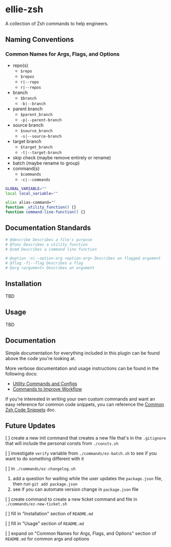 # ellie-zsh

A collection of Zsh commands to help engineers.

## Naming Conventions

### Common Names for Args, Flags, and Options

- repo(s)
    - `$repo`
    - `$repos`
    - `r|--repo`
    - `r|--repos`
- branch
    - `$branch`
    - `-b|--branch`
- parent branch
    - `$parent_branch`
    - `-p|--parent-branch`
- source branch
    - `$source_branch`
    - `-s|--source-branch`
- target branch
    - `$target_branch`
    - `-t|--target-branch`
- skip check (maybe remove entirely or rename)
- batch (maybe rename to group)
- command(s)
    - `$commands`
    - `-c|--commands`

``` sh
GLOBAL_VARIABLE=""
local local_variable=""

alias alias-command=""
function _utility_function() {}
function command-line-function() {}
```

## Documentation Standards

``` sh
# @describe Describes a file's purpose
# @func Describes a utility function
# @cmd Describes a command line function

# @option -o|--option-arg <option-arg> Describes an flagged argument
# @flag -f|--flag Describes a flag
# @arg <argument> Describes an argument
```

## Installation
TBD

## Usage
TBD

## Documentation

Simple documentation for everything included in this plugin can be found above the code you're looking at. 

More verbose documentation and usage instructions can be found in the following docs:

- [Utility Commands and Configs](./docs/utils.md)
- [Commands to Improve Workflow](./docs/commands.md)

If you're interested in writing your own custom commands and want an easy reference for common code snippets, you can reference the [Common Zsh Code Snippets](./docs/zsh.md) doc.

## Future Updates

[ ] create a new init command that creates a new file that's in the `.gitignore` that will include the personal consts from `./consts.sh`

[ ] investigate `verify` variable from `./commands/ez-batch.sh` to see if you want to do something different with it

[ ] in `./commands/ez-changelog.sh`
1. add a question for waiting while the user updates the `package.json` file, then run `git add package.json`
2. see if you can automate version change in `package.json` file

[ ] create command to create a new ticket command and file in `./commands/ez-new-ticket.sh`

[ ] fill in "Installation" section of `README.md`

[ ] fill in "Usage" section of `README.md`

[ ] expand on "Common Names for Args, Flags, and Options" section of `README.md` for common args and options
